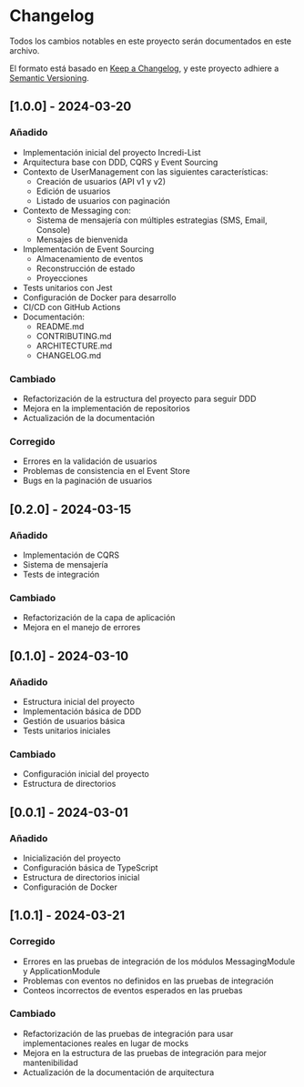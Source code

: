 # Changelog

Todos los cambios notables en este proyecto serán documentados en este archivo.

El formato está basado en [Keep a Changelog](https://keepachangelog.com/es-ES/1.0.0/),
y este proyecto adhiere a [Semantic Versioning](https://semver.org/spec/v2.0.0.html).

## [1.0.0] - 2024-03-20

### Añadido
- Implementación inicial del proyecto Incredi-List
- Arquitectura base con DDD, CQRS y Event Sourcing
- Contexto de UserManagement con las siguientes características:
  - Creación de usuarios (API v1 y v2)
  - Edición de usuarios
  - Listado de usuarios con paginación
- Contexto de Messaging con:
  - Sistema de mensajería con múltiples estrategias (SMS, Email, Console)
  - Mensajes de bienvenida
- Implementación de Event Sourcing
  - Almacenamiento de eventos
  - Reconstrucción de estado
  - Proyecciones
- Tests unitarios con Jest
- Configuración de Docker para desarrollo
- CI/CD con GitHub Actions
- Documentación:
  - README.md
  - CONTRIBUTING.md
  - ARCHITECTURE.md
  - CHANGELOG.md

### Cambiado
- Refactorización de la estructura del proyecto para seguir DDD
- Mejora en la implementación de repositorios
- Actualización de la documentación

### Corregido
- Errores en la validación de usuarios
- Problemas de consistencia en el Event Store
- Bugs en la paginación de usuarios

## [0.2.0] - 2024-03-15

### Añadido
- Implementación de CQRS
- Sistema de mensajería
- Tests de integración

### Cambiado
- Refactorización de la capa de aplicación
- Mejora en el manejo de errores

## [0.1.0] - 2024-03-10

### Añadido
- Estructura inicial del proyecto
- Implementación básica de DDD
- Gestión de usuarios básica
- Tests unitarios iniciales

### Cambiado
- Configuración inicial del proyecto
- Estructura de directorios

## [0.0.1] - 2024-03-01

### Añadido
- Inicialización del proyecto
- Configuración básica de TypeScript
- Estructura de directorios inicial
- Configuración de Docker 

## [1.0.1] - 2024-03-21

### Corregido
- Errores en las pruebas de integración de los módulos MessagingModule y ApplicationModule
- Problemas con eventos no definidos en las pruebas de integración
- Conteos incorrectos de eventos esperados en las pruebas

### Cambiado
- Refactorización de las pruebas de integración para usar implementaciones reales en lugar de mocks
- Mejora en la estructura de las pruebas de integración para mejor mantenibilidad
- Actualización de la documentación de arquitectura 